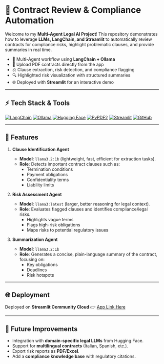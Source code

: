# 📜 Contract Review & Compliance Automation  
Welcome to my **Multi-Agent Legal AI Project**! This repository demonstrates how to leverage **LLMs, LangChain, and Streamlit** to automatically review contracts for compliance risks, highlight problematic clauses, and provide summaries in real time.  

- 🤖 Multi-Agent workflow using **LangChain + Ollama**  
- 📑 Upload PDF contracts directly from the app  
- ⚖️ Clause extraction, risk detection, and compliance flagging  
- 🔍 Highlighted risk visualization with structured summaries  
- 🌐 Deployed with **Streamlit** for an interactive demo  

---

## ⚡ Tech Stack & Tools
[![LangChain](https://img.shields.io/badge/-LangChain-1E88E5?style=for-the-badge)](https://www.langchain.com/)
[![Ollama](https://img.shields.io/badge/-Ollama-000000?style=for-the-badge)](https://ollama.ai)
[![Hugging Face](https://img.shields.io/badge/-HuggingFace-FFD21E?style=for-the-badge&logo=huggingface&logoColor=black)](https://huggingface.co/)
[![PyPDF2](https://img.shields.io/badge/-PyPDF2-3776AB?style=for-the-badge&logo=python&logoColor=white)](https://pypi.org/project/pypdf2/)
[![Streamlit](https://img.shields.io/badge/-Streamlit-FF4B4B?style=for-the-badge&logo=streamlit&logoColor=white)](https://streamlit.io/)
[![GitHub](https://img.shields.io/badge/-GitHub-181717?style=for-the-badge&logo=github&logoColor=white)](https://github.com/)

---

## 🧩 Features
1. **Clause Identification Agent**  
   - **Model**: `llama3.2:1b` (lightweight, fast, efficient for extraction tasks).  
   - **Role**: Detects important contract clauses such as:  
     - Termination conditions  
     - Payment obligations  
     - Confidentiality terms  
     - Liability limits  

2. **Risk Assessment Agent**  
   - **Model**: `llama3:latest` (larger, better reasoning for legal context).  
   - **Role**: Evaluates flagged clauses and identifies compliance/legal risks.  
     - Highlights vague terms  
     - Flags high-risk obligations  
     - Maps risks to potential regulatory issues  

3. **Summarization Agent**  
   - **Model**: `llama3.2:1b`  
   - **Role**: Generates a concise, plain-language summary of the contract, focusing on:  
     - Key obligations  
     - Deadlines  
     - Risk hotspots   

---

## 🌐 Deployment
Deployed on **Streamlit Community Cloud** 👉 [App Link Here](https://share.streamlit.io)  

---

## 📌 Future Improvements
- Integration with **domain-specific legal LLMs** from Hugging Face.  
- Support for **multilingual contracts** (Italian, Spanish, etc.).  
- Export risk reports as **PDF/Excel**.  
- Add a **compliance knowledge base** with regulatory citations.  
